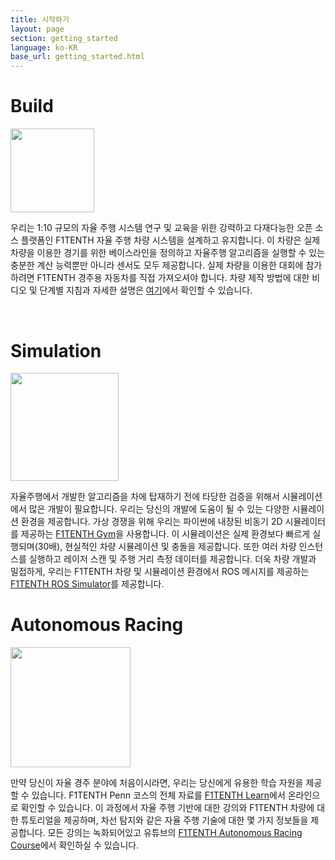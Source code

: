 ```yaml
---
title: 시작하기
layout: page
section: getting_started
language: ko-KR
base_url: getting_started.html
---
```


# Build 
<span class="image left"><img src="../images/F1TENTH/f1tenth_NX.png" style="width: 14vw" alt="" /></span>



우리는 1:10 규모의 자율 주행 시스템 연구 및 교육을 위한 강력하고 다재다능한 오픈 소스 플랫폼인 F1TENTH 자율 주행 차량 시스템을 설계하고 유지합니다. 이 차량은 실제 차량을 이용한 경기를 위한 베이스라인을 정의하고 자율주행 알고리즘을 실행할 수 있는 충분한 계산 능력뿐만 아니라 센서도 모두 제공합니다. 실제 차량을 이용한 대회에 참가하려면 F1TENTH 경주용 자동차를 직접 가져오셔야 합니다. 차량 제작 방법에 대한 비디오 및 단계별 지침과 자세한 설명은 [여기](https://f1tenth.org/build.html)에서 확인할 수 있습니다.

<br>

# Simulation
<span class="image right"><img src="../images/F1TENTH/basic_sim_f1tenth.gif" style="width: 18vw" alt="" /></span>

자율주행에서 개발한 알고리즘을 차에 탑재하기 전에  타당한 검증을 위해서 시뮬레이션에서 많은 개발이 필요합니다. 우리는 당신의 개발에 도움이 될 수 있는 다양한 시뮬레이션 환경을 제공합니다. 가상 경쟁을 위해 우리는 파이썬에 내장된 비동기 2D 시뮬레이터를 제공하는 [F1TENTH Gym](https://github.com/f1tenth/f1tenth_gym)을 사용합니다. 이 시뮬레이션은 실제 환경보다 빠르게 실행되며(30배), 현실적인 차량 시뮬레이션 및 충돌을 제공합니다. 또한 여러 차량 인스턴스를 실행하고 레이저 스캔 및 주행 거리 측정 데이터를 제공합니다. 더욱 차량 개발과 밀접하게, 우리는 F1TENTH 차량 및 시뮬레이션 환경에서 ROS 메시지를 제공하는 [F1TENTH ROS Simulator](https://github.com/f1tenth/f1tenth_simulator)를 제공합니다.


# Autonomous Racing
<span class="image left"><img src="../images/F1TENTH/Lecture_1_Thumbnail.png" style="width: 20vw" alt="" /></span>

만약 당신이 자율 경주 분야에 처음이시라면, 우리는 당신에게 유용한 학습 자원을 제공할 수 있습니다. F1TENTH Penn 코스의 전체 자료를 [F1TENTH Learn](https://f1tenth.org/learn.html)에서 온라인으로 확인할 수 있습니다. 
이 과정에서 자율 주행 기반에 대한 강의와 F1TENTH 차량에 대한 튜토리얼을 제공하며, 차선 탐지와 같은 자율 주행 기술에 대한 몇 가지 정보들을 제공합니다. 모든 강의는 녹화되어있고 유튜브의 [F1TENTH Autonomous Racing Course](https://youtu.be/zENhppcxwzY)에서 확인하실 수 있습니다.